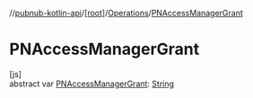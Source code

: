 //[pubnub-kotlin-api](../../../index.md)/[[root]](../index.md)/[Operations](index.md)/[PNAccessManagerGrant](-p-n-access-manager-grant.md)

# PNAccessManagerGrant

[js]\
abstract var [PNAccessManagerGrant](-p-n-access-manager-grant.md): [String](https://kotlinlang.org/api/latest/jvm/stdlib/kotlin/-string/index.html)
